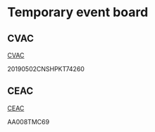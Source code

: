 # Temporary event board

## CVAC

[CVAC](https://www.vfsglobal.ca/canada/china/english/track-your-application.html)

20190502CNSHPKT74260

## CEAC

[CEAC](https://ceac.state.gov/CEACStatTracker/Status.aspx)

AA008TMC69
